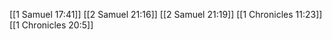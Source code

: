 [[1 Samuel 17:41]]
[[2 Samuel 21:16]]
[[2 Samuel 21:19]]
[[1 Chronicles 11:23]]
[[1 Chronicles 20:5]]
